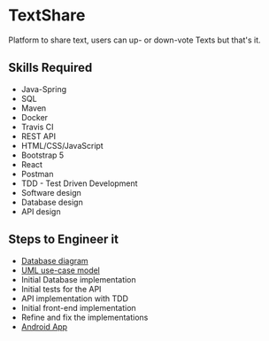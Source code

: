 # TextShare

Platform to share text, users can up- or down-vote Texts but that's it.

## Skills Required
* Java-Spring
* SQL
* Maven
* Docker
* Travis CI
* REST API
* HTML/CSS/JavaScript
* Bootstrap 5
* React
* Postman
* TDD - Test Driven Development
* Software design
* Database design
* API design

## Steps to Engineer it
* [Database diagram](docs/database.png)
* [UML use-case model](docs/use-case.png)
* Initial Database implementation
* Initial tests for the API
* API implementation with TDD
* Initial front-end implementation
* Refine and fix the implementations
* [Android App](https://github.com/MartinKondor/TextShareApp)
